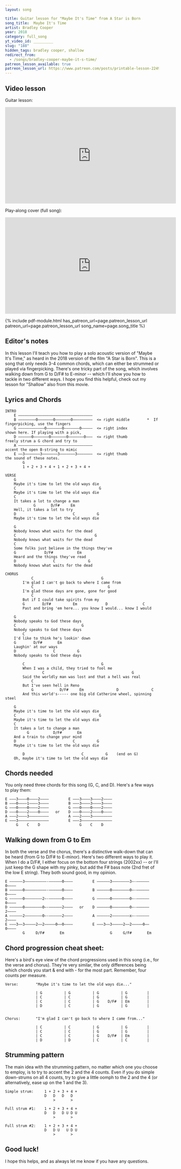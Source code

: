 ```yaml
---
layout: song

title: Guitar lesson for "Maybe It's Time" from A Star is Born
song_title:  Maybe It's Time
artist: Bradley Cooper
year: 2018
category: full_song
yt_video_id: _________
slug: "188"
hidden_tags: bradley cooper, shallow
redirect_from:
  - /songs/bradley-cooper-maybe-it-s-time/
patreon_lesson_available: true
patreon_lesson_url: https://www.patreon.com/posts/printable-lesson-22497311
---
```


## Video lesson

Guitar lesson:

<iframe width="560" height="315" src="https://www.youtube.com/embed/h7JlEf5Y7lw?showinfo=0" frameborder="0" allowfullscreen></iframe>

<!-- Coming soon! -->

Play-along cover (full song):

<iframe width="560" height="315" src="https://www.youtube.com/embed/0g2rzg_8ycQ?showinfo=0" frameborder="0" allowfullscreen></iframe>




{% include pdf-module.html has_patreon_url=page.patreon_lesson_url patreon_url=page.patreon_lesson_url song_name=page.song_title %}



## Editor's notes

In this lesson I'll teach you how to play a solo acoustic version of "Maybe It's Time," as heard in the 2018 version of the film "A Star is Born". This is a song that only needs 3-4 common chords, which can either be strummed or played via fingerpicking. There's one tricky part of the song, which involves walking down from G to D/F# to E-minor -- which I'll show you how to tackle in two different ways. I hope you find this helpful, check out my lesson for "Shallow" also from this movie.

## Lyrics and Chords

    INTRO
        E ––––––––––––––––––––––––––––––––––
        B ––––––––0–––––––0–––––––0–––––––––  <= right middle        *  If fingerpicking, use the fingers
        G ––––––––––––0–––––––0–––––––0–––––  <= right index            shown here. If playing with a pick,
        D ––––––0–––––––0–––––––0–––––––0–––  <= right thumb            freely strum a G chord and try to
        A ––––––––––––––––––––––––––––––––––                            accent the open B-string to mimic
        E ––3–––––––3–––––––3–––––––3–––––––  <= right thumb            the sound of these notes.
            G
            1 + 2 + 3 + 4 + 1 + 2 + 3 + 4 +

    VERSE
        G
        Maybe it's time to let the old ways die
        C                                      G
        Maybe it's time to let the old ways die
        C
        It takes a lot to change a man
                 G       D/F#     Em
        Hell, it takes a lot to try
        D                          C          G
        Maybe it's time to let the old ways die

        G
        Nobody knows what waits for the dead
        C                                    G
        Nobody knows what waits for the dead
        C
        Some folks just believe in the things they've
        G             D/F#           Em
        Heard and the things they've read
        D                 C               G
        Nobody knows what waits for the dead

    CHORUS
                C                               G
            I'm glad I can't go back to where I came from
                C                                  G
            I'm glad those days are gone, gone for good
                C
            But if I could take spirits from my
            G        D/F#          Em             D                C
            Past and bring 'em here... you know I would... know I would

        G
        Nobody speaks to God these days
        C                              G
        Nobody speaks to God these days
            C
        I'd like to think he's lookin' down
        G        D/F#       Em
        Laughin' at our ways
        D                 C          G
        Nobody speaks to God these days

            C                                   G
            When I was a child, they tried to fool me
                     C                                        G
            Said the worldly man was lost and that a hell was real
                C
            But I've seen hell in Reno
                G            D/F#     Em               D               C
            And this world's----- one big old Catherine wheel, spinning steel

        G
        Maybe it's time to let the old ways die
        C                                      G
        Maybe it's time to let the old ways die
        C
        It takes a lot to change a man
              G           D/F#       Em
        And a train to change your mind
        D                          C          G
        Maybe it's time to let the old ways die

            D                          C          G    (end on G)
        Oh, maybe it's time to let the old ways die

## Chords needed

You only need three chords for this song (G, C, and D). Here's a few ways to play them:

    E –––3––––0––––2––––         E –––3––––3––––2––––
    B –––0––––1––––3––––         B –––3––––3––––3––––
    G –––0––––0––––2––––         G –––0––––0––––2––––
    D –––0––––2––––0––––   or    D –––0––––2––––0––––
    A –––2––––3–––––––––         A –––2––––3–––––––––
    E –––3––––––––––––––         E –––3––––––––––––––
         G    C    D                  G    C    D    

## Walking down from G to Em

In both the verse and the chorus, there's a distinctive walk-down that can be heard (from G to D/F# to E-minor). Here's two different ways to play it. When I do a D/F#, I either focus on the bottom four strings (2002xx) -- or I'll just keep the G shape with my pinky, but add the F# bass note (2nd fret of the low E string). They both sound good, in my opinion.

    E ––––––3––––––––––-––––––0––––         E ––––––3––––––––3–-––––––0––––         
    B ––––––0––––––––––-––––––0––––         B ––––––0––––––––0–-––––––0––––         
    G ––––––0––––––––2–-––––––0––––         G ––––––0––––––––0–-––––––0––––         
    D ––––––0––––––––0–-––––––2––––   or    D ––––––0––––––––0–-––––––2––––         
    A ––––––2––––––––0–-––––––2––––         A ––––––2––––––––x–-––––––2––––         
    E –––3––3–––––2––2–––––0––0––––         E –––3––3–––––2––2–––––0––0––––         
            G     D/F#       Em                     G     G/F#       Em             

## Chord progression cheat sheet:

Here's a bird's eye view of the chord progressions used in this song (i.e., for the verse and chorus). They're very similar, the only differences being which chords you start & end with - for the most part. Remember, four counts per measure.

    Verse:        "Maybe it's time to let the old ways die..."

                  | G          | G          | G          | G         |
                  | C          | C          | G          | G         |
                  | C          | C          | G    D/F#  | Em        |
                  | D          | C          | G          | G         |


    Chorus:       "I'm glad I can't go back to where I came from..."

                  | C          | C          | G          | G         |
                  | C          | C          | G          | G         |
                  | C          | C          | G    D/F#  | Em        |
                  | D          | D          | C          | C         |

## Strumming pattern

The main idea with the strumming pattern, no matter which one you choose to employ, is to try to accent the 2 and the 4 counts. Even if you do simple down-strums on all 4 counts, try to give a little oomph to the 2 and the 4 (or alternatively, ease up on the 1 and the 3).

    Simple strum:     1 + 2 + 3 + 4 +
                      D   D   D   D
                          >       >

    Full strum #1:    1 + 2 + 3 + 4 +
                      D   D   D U D U
                          >       >

    Full strum #2:    1 + 2 + 3 + 4 +
                      D   D U   U D U
                          >       >

## Good luck!

I hope this helps, and as always let me know if you have any questions.
